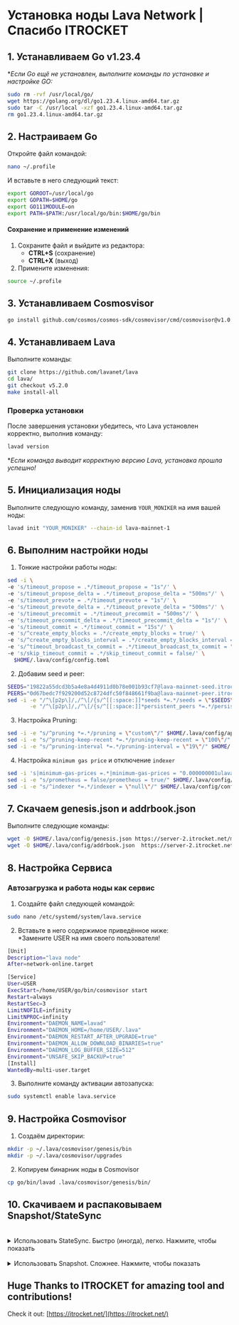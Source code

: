 # Установка ноды Lava Network | Спасибо ITROCKET

  ## 1. Устанавливаем Go v1.23.4

**Если Go ещё не установлен, выполните команды по установке и настройке GO:*

```bash
sudo rm -rvf /usr/local/go/
wget https://golang.org/dl/go1.23.4.linux-amd64.tar.gz
sudo tar -C /usr/local -xzf go1.23.4.linux-amd64.tar.gz
rm go1.23.4.linux-amd64.tar.gz
```

## 2. Настраиваем Go

Откройте файл командой:
```bash
nano ~/.profile
```

И вставьте в него следующий текст:

```bash
export GOROOT=/usr/local/go
export GOPATH=$HOME/go
export GO111MODULE=on
export PATH=$PATH:/usr/local/go/bin:$HOME/go/bin
```

#### Сохранение и применение изменений
1. Сохраните файл и выйдите из редактора:
   - **CTRL+S** (сохранение)
   - **CTRL+X** (выход)
2. Примените изменения:
```bash
source ~/.profile
```

## 3. Устанавливаем Cosmosvisor

```bash
go install github.com/cosmos/cosmos-sdk/cosmovisor/cmd/cosmovisor@v1.0.0
```
## 4. Устанавливаем Lava

Выполните команды:
```bash
git clone https://github.com/lavanet/lava
cd lava/
git checkout v5.2.0
make install-all
```

### Проверка установки
После завершения установки убедитесь, что Lava установлен корректно, выполнив команду:
```bash
lavad version
```
**Если команда выводит корректную версию Lava, установка прошла успешно!*

## 5. Инициализация ноды

Выполните следующую команду, заменив `YOUR_MONIKER` на имя вашей ноды:

```bash
lavad init "YOUR_MONIKER" --chain-id lava-mainnet-1
```

## 6. Выполним настройки ноды

1. Тонкие настройки работы ноды:

```bash
sed -i \
-e 's/timeout_propose = .*/timeout_propose = "1s"/' \
-e 's/timeout_propose_delta = .*/timeout_propose_delta = "500ms"/' \
-e 's/timeout_prevote = .*/timeout_prevote = "1s"/' \
-e 's/timeout_prevote_delta = .*/timeout_prevote_delta = "500ms"/' \
-e 's/timeout_precommit = .*/timeout_precommit = "500ms"/' \
-e 's/timeout_precommit_delta = .*/timeout_precommit_delta = "1s"/' \
-e 's/timeout_commit = .*/timeout_commit = "15s"/' \
-e 's/^create_empty_blocks = .*/create_empty_blocks = true/' \
-e 's/^create_empty_blocks_interval = .*/create_empty_blocks_interval = "15s"/' \
-e 's/^timeout_broadcast_tx_commit = .*/timeout_broadcast_tx_commit = "151s"/' \
-e 's/skip_timeout_commit = .*/skip_timeout_commit = false/' \
  $HOME/.lava/config/config.toml
```

2. Добавим seed и peer:

```bash
SEEDS="19822a55dcd3b5a4e8a4d4911d0b78e001b93cf7@lava-mainnet-seed.itrocket.net:28656"
PEERS="0d67bedc7f929200d52c8724dfc50f848661f9ba@lava-mainnet-peer.itrocket.net:28656,8d28c38d956384510558664f5897a383b7529699@136.243.95.31:29156"
sed -i -e "/^\[p2p\]/,/^\[/{s/^[[:space:]]*seeds *=.*/seeds = \"$SEEDS\"/}" \
       -e "/^\[p2p\]/,/^\[/{s/^[[:space:]]*persistent_peers *=.*/persistent_peers = \"$PEERS\"/}" $HOME/.lava/config/config.toml
```

3. Настройка Pruning:

```bash
sed -i -e "s/^pruning *=.*/pruning = \"custom\"/" $HOME/.lava/config/app.toml 
sed -i -e "s/^pruning-keep-recent *=.*/pruning-keep-recent = \"100\"/" $HOME/.lava/config/app.toml
sed -i -e "s/^pruning-interval *=.*/pruning-interval = \"19\"/" $HOME/.lava/config/app.toml
```

4. Настройка `minimum gas price` и отключение `indexer`

```bash
sed -i 's|minimum-gas-prices =.*|minimum-gas-prices = "0.000000001ulava"|g' $HOME/.lava/config/app.toml
sed -i -e "s/prometheus = false/prometheus = true/" $HOME/.lava/config/config.toml
sed -i -e "s/^indexer *=.*/indexer = \"null\"/" $HOME/.lava/config/config.toml
```

## 7. Скачаем genesis.json и addrbook.json
Выполните следующие команды:

```bash
wget -O $HOME/.lava/config/genesis.json https://server-2.itrocket.net/mainnet/lava/genesis.json
wget -O $HOME/.lava/config/addrbook.json  https://server-2.itrocket.net/mainnet/lava/addrbook.json
```

## 8. Настройка Сервиса

### Автозагрузка и работа ноды как сервис

  1. Создайте файл следующей командой:
```bash
sudo nano /etc/systemd/system/lava.service
```
  2. Вставьте в него содержимое приведённое ниже:</br>
  *Замените USER на имя своего пользователя!

```bash
[Unit]
Description="lava node"
After=network-online.target

[Service]
User=USER
ExecStart=/home/USER/go/bin/cosmovisor start
Restart=always
RestartSec=3
LimitNOFILE=infinity
LimitNPROC=infinity
Environment="DAEMON_NAME=lavad"
Environment="DAEMON_HOME=/home/USER/.lava"
Environment="DAEMON_RESTART_AFTER_UPGRADE=true"
Environment="DAEMON_ALLOW_DOWNLOAD_BINARIES=true"
Environment="DAEMON_LOG_BUFFER_SIZE=512"
Environment="UNSAFE_SKIP_BACKUP=true"
[Install]
WantedBy=multi-user.target
```
  3. Выполните команду активации автозапуска:

```bash
sudo systemctl enable lava.service
```

## 9. Настройка Cosmovisor
  1. Создаём директории:
```bash
mkdir -p ~/.lava/cosmovisor/genesis/bin
mkdir -p ~/.lava/cosmovisor/upgrades
```

  2. Копируем бинарник ноды в Cosmovisor
```bash
cp go/bin/lavad .lava/cosmovisor/genesis/bin/
```

## 10. Скачиваем и распаковываем Snapshot/StateSync
</br>
    
<details>
  <summary>Использовать StateSync. Быстро (иногда), легко. Нажмите, чтобы показать</summary>
  Выполните команду:

  ``
  curl https://raw.githubusercontent.com/Dr0ff/Useful-scripts/refs/heads/main/lava_st_sync.sh | bash``
 
 </details>

</br>

 <details>
     <summary>Использовать Snapshot. Сложнее. Нажмите, чтобы показать</summary>
  1. Останавливаем ноду и сохраняем файл ноды

```bash
sudo systemctl stop lavad
cp $HOME/.lava/data/priv_validator_state.json $HOME/.lava/priv_validator_state.json.backup
```

  2. Выполняем команду очистки и сброса ноды

```bash
lavad tendermint unsafe-reset-all --home $HOME/.lava --keep-addr-book
```

  3. Переходим по ссылке:</br>
  !!! КОПИРУЕМ И ВЫПОЛНЯЕМ ТОЛЬКО команду которая начинается с `curl https://....` !!!

```bash
https://itrocket.net/services/mainnet/lava/#snap
```
  
  3. Возвращаем сохранённый файл на место:
```bash
mv $HOME/.lava/priv_validator_state.json.backup $HOME/.lava/data/priv_validator_state.json
```
 
## 11. Запуск и проверка ноды

  1. Делаем пробный запуск ноды:
```bash
lavad start
```
  ***Дождитесь пока начнётся синхронизация или даже пока нода полностью не синхронизируется!*

  2. Запустите ноду и просмотр логов:
```bash
sudo systemctl start lava.service
sudo journalctl -u lava -f --output cat
```
</details>

## Huge Thanks to ITROCKET for amazing tool and contributions!
Check it out: [https://itrocket.net/](https://itrocket.net/)
